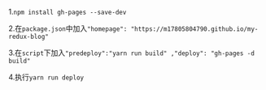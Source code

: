 1.`npm install gh-pages --save-dev`

2.在`package.json`中加入`"homepage": "https://m17805804790.github.io/my-redux-blog" `

3.在`script`下加入`"predeploy":"yarn run build" ,"deploy": "gh-pages -d build" `

4.执行`yarn run deploy`